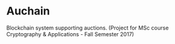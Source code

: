 # Auchain
Blockchain system supporting auctions.
(Project for MSc course Cryptography & Applications - Fall Semester 2017)
